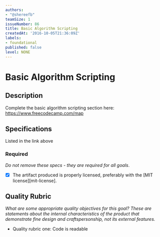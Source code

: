 ```yaml
---
authors:
- "@shereefb"
teamSize: 1
issueNumber: 86
title: Basic Algorithm Scripting
createdAt: '2016-10-05T21:36:09Z'
labels:
- foundational
published: false
level: NONE
---
```


# Basic Algorithm Scripting

## Description

Complete the basic algorithm scripting section here:
https://www.freecodecamp.com/map
## Specifications

Listed in the link above
### Required

_Do not remove these specs - they are required for all goals_.
- [x] The artifact produced is properly licensed, preferably with the [MIT license][mit-license].
## Quality Rubric

_What are some appropriate quality objectives for this goal? These are statements about the internal characteristics of the product that demonstrate fine design and craftspersonship, not its external features._
- Quality rubric one: Code is readable
